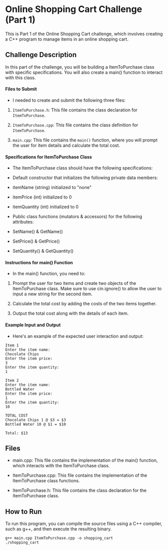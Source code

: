 # Online Shopping Cart Challenge (Part 1)

This is Part 1 of the Online Shopping Cart challenge, which involves creating a C++ program to manage items in an online shopping cart.

## Challenge Description

In this part of the challenge, you will be building a ItemToPurchase class with specific specifications. You will also create a main() function to interact with this class.

#### Files to Submit

- I needed to create and submit the following three files:

1. `ItemToPurchase.h`: This file contains the class declaration for `ItemToPurchase`.

2. `ItemToPurchase.cpp`: This file contains the class definition for `ItemToPurchase`.

3. `main.cpp`: This file contains the `main()` function, where you will prompt the user for item details and calculate the total cost.

#### Specifications for ItemToPurchase Class

- The ItemToPurchase class should have the following specifications:

- Default constructor that initializes the following private data members:

- itemName (string) initialized to "none"
- itemPrice (int) initialized to 0
- itemQuantity (int) initialized to 0
- Public class functions (mutators & accessors) for the following attributes:

- SetName() & GetName()
- SetPrice() & GetPrice()
- SetQuantity() & GetQuantity()

#### Instructions for main() Function

- In the main() function, you need to:

1. Prompt the user for two items and create two objects of the ItemToPurchase class. Make sure to use cin.ignore() to allow the user to input a new string for the second item.

2. Calculate the total cost by adding the costs of the two items together.

3. Output the total cost along with the details of each item.

#### Example Input and Output

- Here's an example of the expected user interaction and output:

```
Item 1
Enter the item name:
Chocolate Chips
Enter the item price:
3
Enter the item quantity:
1

Item 2
Enter the item name:
Bottled Water
Enter the item price:
1
Enter the item quantity:
10

TOTAL COST
Chocolate Chips 1 @ $3 = $3
Bottled Water 10 @ $1 = $10

Total: $13

```

## Files

- main.cpp: This file contains the implementation of the main() function, which interacts with the ItemToPurchase class.

- ItemToPurchase.cpp: This file contains the implementation of the ItemToPurchase class functions.

- ItemToPurchase.h: This file contains the class declaration for the ItemToPurchase class.

## How to Run

To run this program, you can compile the source files using a C++ compiler, such as g++, and then execute the resulting binary.

```
g++ main.cpp ItemToPurchase.cpp -o shopping_cart
./shopping_cart

```
